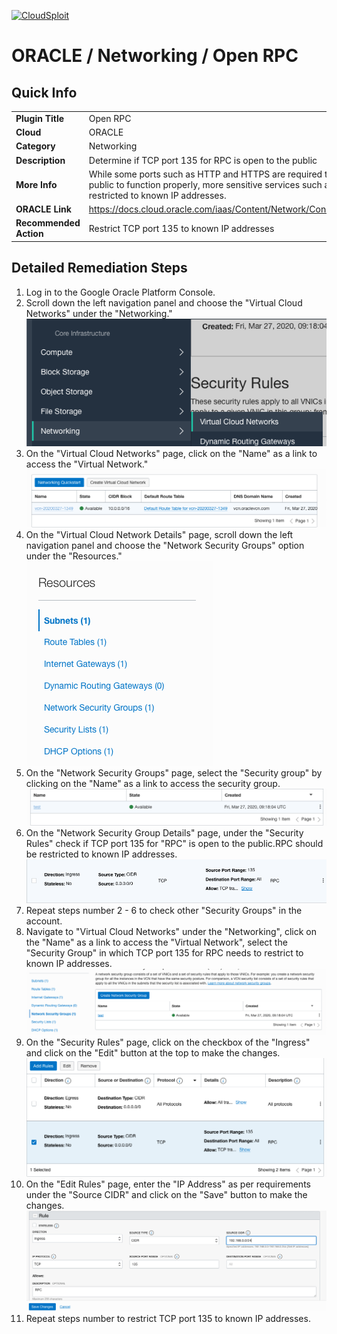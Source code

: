 [![CloudSploit](https://cloudsploit.com/img/logo-new-big-text-100.png "CloudSploit")](https://cloudsploit.com)

# ORACLE / Networking / Open RPC

## Quick Info

| | |
|-|-|
| **Plugin Title** | Open RPC |
| **Cloud** | ORACLE |
| **Category** | Networking |
| **Description** | Determine if TCP port 135 for RPC is open to the public |
| **More Info** | While some ports such as HTTP and HTTPS are required to be open to the public to function properly, more sensitive services such as RPC should be restricted to known IP addresses. |
| **ORACLE Link** | https://docs.cloud.oracle.com/iaas/Content/Network/Concepts/securitylists.htm |
| **Recommended Action** | Restrict TCP port 135 to known IP addresses |

## Detailed Remediation Steps
1. Log in to the Google Oracle Platform Console.
2. Scroll down the left navigation panel and choose the "Virtual Cloud Networks" under the "Networking." </br> <img src="/resources/oracle/networking/open-rpc/step2.png"/>
3. On the "Virtual Cloud Networks" page, click on the "Name" as a link to access the "Virtual Network." </br> <img src="/resources/oracle/networking/open-rpc/step3.png"/>
4. On the "Virtual Cloud Network Details" page, scroll down the left navigation panel and choose the "Network Security Groups" option under the "Resources." </br> <img src="/resources/oracle/networking/open-rpc/step4.png"/>
5. On the "Network Security Groups" page, select the "Security group" by clicking on the "Name" as a link to access the security group.</br> <img src="/resources/oracle/networking/open-rpc/step5.png"/>
6. On the "Network Security Group Details" page, under the "Security Rules" check if TCP port 135 for "RPC" is open to the public.RPC should be restricted to known IP addresses. </br> <img src="/resources/oracle/networking/open-rpc/step6.png"/>
7. Repeat steps number 2 - 6 to check other "Security Groups" in the account.</br>
8. Navigate to "Virtual Cloud Networks" under the "Networking", click on the "Name" as a link to access the "Virtual Network", select the "Security Group" in which TCP port 135 for RPC needs to restrict to known IP addresses.</br> <img src="/resources/oracle/networking/open-rpc/step8.png"/>
9. On the "Security Rules" page, click on the checkbox of the "Ingress" and click on the "Edit" button at the top to make the changes.</br> <img src="/resources/oracle/networking/open-rpc/step9.png"/>
10. On the "Edit Rules" page, enter the "IP Address" as per requirements under the "Source CIDR" and click on the "Save" button to make the changes.</br> <img src="/resources/oracle/networking/open-rpc/step10.png"/>
11. Repeat steps number to restrict TCP port 135 to known IP addresses.</br>


